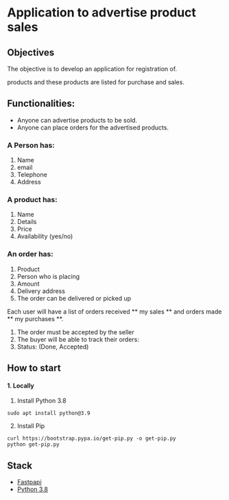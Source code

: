# Application to advertise product sales
## Objectives

The objective is to develop an application for registration of.

products and these products are listed for purchase and sales.

## Functionalities:

- Anyone can advertise products to be sold.
- Anyone can place orders for the advertised products.

### A Person has:
1. Name
2. email
3. Telephone
4. Address

### A product has:
1. Name
2. Details
3. Price
4. Availability (yes/no)

### An order has:
1. Product
2. Person who is placing
3. Amount
4. Delivery address
5. The order can be delivered or picked up

Each user will have a list of orders received ** my sales ** and orders made ** my purchases **.
1. The order must be accepted by the seller
2. The buyer will be able to track their orders:
3. Status: (Done, Accepted)

## How to start
#### 1. Locally
1. Install Python 3.8
```terminal
sudo apt install python@3.9
```
2. Install Pip
```terminal
curl https://bootstrap.pypa.io/get-pip.py -o get-pip.py
python get-pip.py
```

## Stack
- [Fastpapi](https://fastapi.tiangolo.com/)
- [Python 3.8](https://docs.python.org/3.8/)
